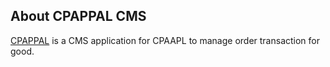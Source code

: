 ## About CPAPPAL CMS

<a href="https://order.cpappal.com">CPAPPAL</a> is a CMS application for CPAAPL to manage order transaction for good.

